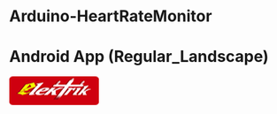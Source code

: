 # Arduino-HeartRateMonitor

# Android App (Regular_Landscape)

[![N|Solid](https://github.com/Abiram-N/Arduino-HeartRateMonitor/blob/master/asset/elektik_icon.png)](https://nodesource.com/products/nsolid)
